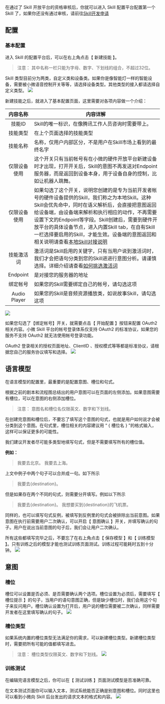 在通过了 Skill 开放平台的资格审核后，你就可以进入 Skill 配置平台配置第一个 Skill 了，如果你还没有通过审核，请前往[Skill开发申请](https://xiaowei.qcloud.com/skill.html)

## 配置
### 基本配置
进入 Skill 的配置平台后，可以在右上角点击【 新建技能 】。
>注意：
其中名称一栏只能为字母、数字、下划线的组合，不超过32位。

Skill 类型目前分为两类，自定义类和设备类。如果你是像智能灯一样的智能设备，需要被小微语音控制开关等等，请选择设备类型。其他类型的接入都请选择自定义类型。
![](http://imgcache.tcecqpoc.fsphere.cn/image/main.qcloudimg.com/raw/08231bd85c77fd1e30df43b5da6b6d02.jpg)

新建技能之后，就进入了基本配置页面，这里需要对各项内容做一个介绍：

|内容名称|内容详解|
| :-------------: | --------- |
|技能ID          |Skill的唯一标识，在像腾讯工作人员咨询时需要带上。|
|技能类型       | 在上个页面选择的技能类型|
|技能名称       |名称，仅用户内部区分，不是用户在Skill市场上看到的最终名字|
|仅限设备使用 |这个开关只有当前帐号有在小微的硬件开放平台新建设备时才出现，打开开关后，Skill的意图不再发送对Endpoint服务器，而是返回到设备本身，用于设备自身的控制，比如让机器人跳舞。|
|仅限设备使用 |如果勾选了这个开关，说明您创建的是专为当前开发者帐号的硬件设备提供的Skill，我们称之为本地Skill。这种Skill会优先命中，同时在语义解析后，会直接把意图返回给设备端，由设备端来解析和执行相应的动作，不再需要设置下文的Endpoint等字段。Skill创建后，需要到硬件开放平台的具体设备节点，进入内置Skill tab，在自有Skill一栏选择要启用的Skill，才能生效。设备端的意图返回和相关说明请查看[本地Skill对接说明]()|
|技能激活词    | 激活词是Skill启用的关键字，只有当用户说到激活词时，我们才会把语句分类到您的Skill进进行意图分析。请谨慎选择。详细介绍请查看[如何挑选激活词]()|
|Endpoint      | 是对接您的服务器的地址|
|绑定帐号       | 如果您的Skill需要绑定自己的帐号，请勾选这项|
|Audio Player |如果您的Skill是音频资源播放类，如说故事Skill，请勾选这项|
![](http://imgcache.tcecqpoc.fsphere.cn/image/main.qcloudimg.com/raw/212841b2b25c40af661419592bf174bb.jpg)

如果您勾选了【绑定帐号】开关，就需要点击【 开始配置 】按钮来配置 OAuth2 相关内容。小微 Skill 平台的帐号登录体系仅支持 OAuth2 的标准协议，如果您的服务不支持 OAuth2 就无法使用帐号登录功能。

OAuth2 登录相关的授权页面地址、ClientID 、授权模式等等都是标准协议，请根据您自己的服务协议填写和选择。
![](http://imgcache.tcecqpoc.fsphere.cn/image/main.qcloudimg.com/raw/ec622fb9c0f048f83949825acb66b48c.jpg)

## 语言模型
在语言模型的配置里，最重要的是配置意图、槽位和句式。

根据之前的剧本和流程图总结出的用户意图可以在页面的左侧添加。如果意图需要有槽位，可以在意图的右侧添加槽位。
>注意：
>意图名和槽位名仅限英文、数字和下划线。

在创建完意图和槽位后，不要忘了填写这个意图的句式，也就是用户如何说才会被分类到这个意图。在句式里，槽位相关的内容建议用 “ { 槽位名 } ”的格式输入，这样可以保证更多的可能性。

我们建议开发者尽可能多类型地填写句式，但是不需要填写所有的槽位值。

**例如：**
>我要去北京。
>我要去上海。

上文中例子中两个句子可以合并成一句。如下所示
>我要去{destination}。

但是如果存在两个不同的句式，则需要分开填写。例如以下所示
>我要去{destination}。
>我想要买到{destination}的飞机票。

同样的，也可以填写句式反例，被填写到反例里的句式会被排除出当前意图。如果意图在执行前需要用户二次确认，可以开启【 意图确认 】开关，并填写确认的句子。用户在说出当前意图的句子后，我们会让用户二次确认。
 
所有这些都填写完毕之后，不要忘了在右上角点击【 保存模型 】和【 训练模型 】。只有训练之后的模型才能也测试训练页面测试。训练过程可能耗时五到十分钟。
![](http://imgcache.tcecqpoc.fsphere.cn/image/main.qcloudimg.com/raw/8a8f8c53119341d83d6c56497c6af342.jpg)

## 意图

### 槽位
槽位可以设置是否必须、是否需要确认两个选项。槽位设置为必须后，需要填写【 槽位提示 】的句子，当用户的语句意图正确，但是缺少槽位时，我们会用这个句子来反问用户。槽位确认设置为打开后，用户说的槽位需要被二次确认，同样需要开发者在这里填写确认的句子。
![](http://imgcache.tcecqpoc.fsphere.cn/image/main.qcloudimg.com/raw/dffcab02ee8a1a4d5d0946b3f9912cd2.jpg)

### 槽位类型
如果系统内置的槽位类型无法满足你的需求，可以新建槽位类型。新建槽位类型时，需要把所有可能的值都填写进去。
>注意：
>槽位类型仅限英文、数字和下划线。
![](http://imgcache.tcecqpoc.fsphere.cn/image/main.qcloudimg.com/raw/095567292940a9084007f8cd85844cbc.jpg)

### 训练测试
在编辑完语言模型之后，你可以在【 测试训练 】页面测试模型是否准确可靠。

在文本测试页面你可以输入文本，测试系统能否正确是别意图和槽位。同时这里也可以看到小微向 Skill 后台发出的请求文本的格式和内容。
![](http://imgcache.tcecqpoc.fsphere.cn/image/main.qcloudimg.com/raw/0c8da9a6d1f5ea0ddba3b3c7d47e2e2e.jpg)
